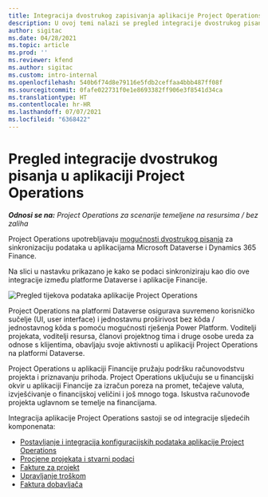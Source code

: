 ```yaml
---
title: Integracija dvostrukog zapisivanja aplikacije Project Operations
description: U ovoj temi nalazi se pregled integracije dvostrukog pisanja u aplikaciji Project Operations.
author: sigitac
ms.date: 04/28/2021
ms.topic: article
ms.prod: ''
ms.reviewer: kfend
ms.author: sigitac
ms.custom: intro-internal
ms.openlocfilehash: 540b6f74d8e79116e5fdb2ceffaa4bbb487ff08f
ms.sourcegitcommit: 0fafe022731f0e1e8693382ff906e3f8541d34ca
ms.translationtype: HT
ms.contentlocale: hr-HR
ms.lasthandoff: 07/07/2021
ms.locfileid: "6368422"
---
```

# <a name="project-operations-dual-write-integration-overview"></a>Pregled integracije dvostrukog pisanja u aplikaciji Project Operations

_**Odnosi se na:** Project Operations za scenarije temeljene na resursima / bez zaliha_

Project Operations upotrebljavaju [mogućnosti dvostrukog pisanja](/dynamics365/fin-ops-core/dev-itpro/data-entities/dual-write/dual-write-home-page) za sinkronizaciju podataka u aplikacijama Microsoft Dataverse i Dynamics 365 Finance.

Na slici u nastavku prikazano je kako se podaci sinkroniziraju kao dio ove integracije između platforme Dataverse i aplikacije Financije.

![Pregled tijekova podataka aplikacije Project Operations](./media/ProjectOperationsFlows.jpg)

Project Operations na platformi Dataverse osigurava suvremeno korisničko sučelje (UI, user interface) i jednostavnu proširivost bez kôda / jednostavnog kôda s pomoću mogućnosti rješenja Power Platform. Voditelji projekata, voditelji resursa, članovi projektnog tima i druge osobe ureda za odnose s klijentima, obavljaju svoje aktivnosti u aplikaciji Project Operations na platformi Dataverse.

Project Operations u aplikaciji Financije pružaju podršku računovodstvu projekta i priznavanju prihoda. Project Operations uključuju se u financijski okvir u aplikaciji Financije za izračun poreza na promet, tečajeve valuta, izvješćivanje o financijskoj veličini i još mnogo toga. Iskustva računovođe projekta uglavnom se temelje na financijama.

Integracija aplikacije Project Operations sastoji se od integracije sljedećih komponenata:


- [Postavljanje i integracija konfiguracijskih podataka aplikacije Project Operations](resource-dual-write-setup-integration.md) 
- [Procjene projekata i stvarni podaci](resource-dual-write-estimates-actuals.md)
- [Fakture za projekt](resource-dual-write-project-invoice.md)
- [Upravljanje troškom](resource-dual-write-expense.md)
- [Faktura dobavljača](resource-dual-write-vendor-invoice.md)
